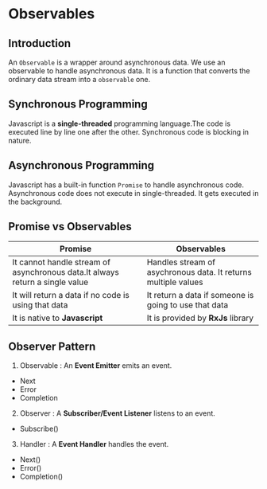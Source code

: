 # Observables

## Introduction

An `Observable` is a wrapper around asynchronous data. We use an observable to handle asynchronous data. It is a function that converts the ordinary data stream into a `observable` one.

## Synchronous Programming

Javascript is a **single-threaded** programming language.The code is executed line by line one after the other. Synchronous code is blocking in nature.

## Asynchronous Programming

Javascript has a built-in function `Promise` to handle asynchronous code. Asynchronous code does not execute in single-threaded. It gets executed in the background.

## Promise vs Observables

| Promise                                                                      | Observables                                                    |
| ---------------------------------------------------------------------------- | -------------------------------------------------------------- |
| It cannot handle stream of asynchronous data.It always return a single value | Handles stream of asychronous data. It returns multiple values |
| It will return a data if no code is using that data                          | It return a data if someone is going to use that data          |
| It is native to **Javascript**                                               | It is provided by **RxJs** library                             |

## Observer Pattern

1. Observable : An **Event Emitter** emits an event.

- Next
- Error
- Completion

2. Observer :
   A **Subscriber/Event Listener** listens to an event.

- Subscribe()

3. Handler :
   A **Event Handler** handles the event.

- Next()
- Error()
- Completion()
